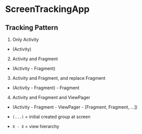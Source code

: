 # ScreenTrackingApp

## Tracking Pattern

1. Only Activity
  - (Activity)
2. Activity and Fragment
  - (Activity - Fragment)
3. Activity and Fragment, and replace Fragment
  - (Activity - Fragment) - Fragment
4. Activity and Fragment and ViewPager
  - (Activity - Fragment - ViewPager - [Fragment, Fragment, ...])


- `(...)` = initial created group at screen
- `X - X` = view hierarchy
